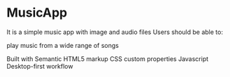 # MusicApp
It is a simple music app with image and audio files
Users should be able to:

play music from a wide range of songs

Built with
Semantic HTML5 markup
CSS custom properties
Javascript
Desktop-first workflow
